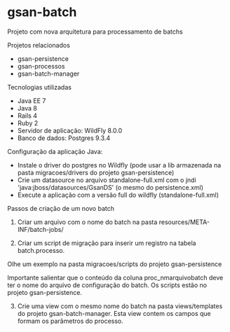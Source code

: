 gsan-batch
==========

Projeto com nova arquitetura para processamento de batchs

Projetos relacionados

* gsan-persistence
* gsan-processos
* gsan-batch-manager

Tecnologias utilizadas

* Java EE 7
* Java 8
* Rails 4
* Ruby 2
* Servidor de aplicação: WildFly 8.0.0
* Banco de dados: Postgres 9.3.4

Configuração da aplicação Java:

* Instale o driver do postgres no Wildfly (pode usar a lib armazenada na pasta migracoes/drivers do projeto gsan-persistence)
* Crie um datasource no arquivo standalone-full.xml com o jndi 'java:jboss/datasources/GsanDS' (o mesmo do persistence.xml)
* Execute a aplicação com a versão full do wildfly (standalone-full.xml)

Passos de criação de um novo batch

1. Criar um arquivo com o nome do batch na pasta resources/META-INF/batch-jobs/

2. Criar um script de migração para inserir um registro na tabela batch.processo. 
   
Olhe um exemplo na pasta migracoes/scripts do projeto gsan-persistence

Importante salientar que o conteúdo da coluna proc_nmarquivobatch deve ter o nome do arquivo de configuração do batch. Os scripts estão no projeto gsan-persistence.

3. Crie uma view com o mesmo nome do batch na pasta views/templates do projeto gsan-batch-manager. Esta view contem os campos que formam os parâmetros do processo.

